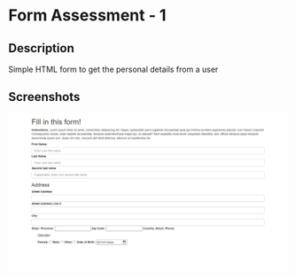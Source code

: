 # Form Assessment - 1

## Description
Simple HTML form to get the personal details from a user

## Screenshots
![Example screenshot](form_one.png)
